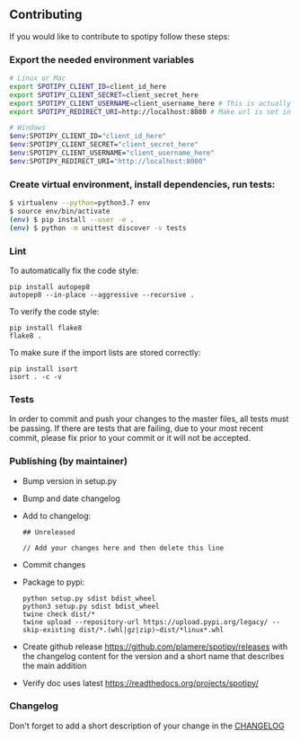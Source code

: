 ## Contributing

If you would like to contribute to spotipy follow these steps:

### Export the needed environment variables

```bash
# Linux or Mac
export SPOTIPY_CLIENT_ID=client_id_here
export SPOTIPY_CLIENT_SECRET=client_secret_here
export SPOTIPY_CLIENT_USERNAME=client_username_here # This is actually an id not spotify display name
export SPOTIPY_REDIRECT_URI=http://localhost:8080 # Make url is set in app you created to get your ID and SECRET

# Windows
$env:SPOTIPY_CLIENT_ID="client_id_here"
$env:SPOTIPY_CLIENT_SECRET="client_secret_here"
$env:SPOTIPY_CLIENT_USERNAME="client_username_here"
$env:SPOTIPY_REDIRECT_URI="http://localhost:8080"
```

### Create virtual environment, install dependencies, run tests:

```bash
$ virtualenv --python=python3.7 env
$ source env/bin/activate
(env) $ pip install --user -e .
(env) $ python -m unittest discover -v tests
```

### Lint

To automatically fix the code style:

    pip install autopep8
    autopep8 --in-place --aggressive --recursive .

To verify the code style:

    pip install flake8
    flake8 .

To make sure if the import lists are stored correctly:

    pip install isort
    isort . -c -v

### Tests

In order to commit and push your changes to the master files, all tests must be passing. If there are tests that are failing, due to your most recent commit, please fix prior to your commit or it will not be accepted.

### Publishing (by maintainer)

- Bump version in setup.py
- Bump and date changelog
- Add to changelog:

      ## Unreleased

      // Add your changes here and then delete this line

- Commit changes
- Package to pypi:

      python setup.py sdist bdist_wheel
      python3 setup.py sdist bdist_wheel
      twine check dist/*
      twine upload --repository-url https://upload.pypi.org/legacy/ --skip-existing dist/*.(whl|gz|zip)~dist/*linux*.whl

- Create github release https://github.com/plamere/spotipy/releases with the changelog content
  for the version and a short name that describes the main addition
- Verify doc uses latest https://readthedocs.org/projects/spotipy/

### Changelog

Don't forget to add a short description of your change in the [CHANGELOG](CHANGELOG.md)
